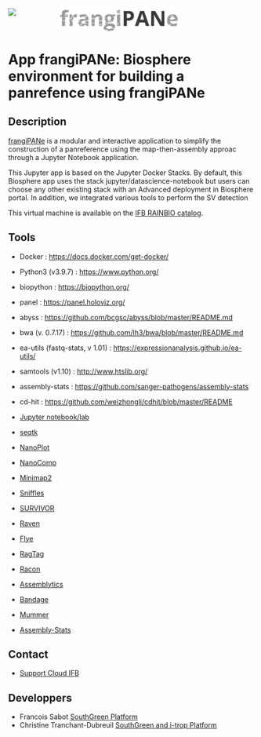 <img src="https://biosphere.france-bioinformatique.fr/cloudweb_static/img/logo-ifb-2021.png?1633950555.4709215"  width=20% align=left>

<img src="https://github.com/tranchant/frangiPANe/raw/main/frangiPANe/Images/frangiPANe.png" width=50% align=center>

# App frangiPANe: Biosphere environment for building a panrefence using frangiPANe

## Description

[frangiPANe](https://github.com/tranchant/frangiPANe) is a modular and interactive application to simplify the construction of a panreference using the map-then-assembly approac through a Jupyter Notebook application.

This Jupyter app is based on the Jupyter Docker Stacks. By default, this Biosphere app uses the stack jupyter/datascience-notebook but users can choose any other existing stack with an Advanced deployment in Biosphere portal.
In addition, we integrated various tools to perform the SV detection

This virtual machine is available on the [IFB RAINBIO catalog](https://biosphere.france-bioinformatique.fr/catalogue/).


## Tools

* Docker : https://docs.docker.com/get-docker/
 * Python3 (v3.9.7) : https://www.python.org/
 * biopython : https://biopython.org/
 * panel : https://panel.holoviz.org/

 * abyss : https://github.com/bcgsc/abyss/blob/master/README.md
 * bwa (v. 0.7.17) : https://github.com/lh3/bwa/blob/master/README.md
 * ea-utils (fastq-stats, v 1.01) : https://expressionanalysis.github.io/ea-utils/
 * samtools (v1.10) : http://www.htslib.org/
 * assembly-stats : https://github.com/sanger-pathogens/assembly-stats
 * cd-hit : https://github.com/weizhongli/cdhit/blob/master/README
* [Jupyter notebook/lab](https://jupyter.org)
* [seqtk](https://github.com/lh3/seqtk)
* [NanoPlot](https://github.com/wdecoster/NanoPlot)
* [NanoComp](https://github.com/wdecoster/nanocomp)
* [Minimap2](https://github.com/lh3/minimap2)
* [Sniffles](https://github.com/fritzsedlazeck/Sniffles)
* [SURVIVOR](https://github.com/fritzsedlazeck/SURVIVOR/)
* [Raven](https://github.com/lbcb-sci/raven)
* [Flye](https://github.com/fenderglass/Flye)
* [RagTag](https://github.com/malonge/RagTag)
* [Racon](https://github.com/isovic/racon)
* [Assemblytics](http://assemblytics.com/)
* [Bandage](https://github.com/rrwick/Bandage)
* [Mummer](https://github.com/mummer4/mummer)
* [Assembly-Stats](https://github.com/sanger-pathogens/assembly-stats)


## Contact

* [Support Cloud IFB](mailto:biosphere-support@genouest.org) 

## Developpers

* Francois Sabot [SouthGreen Platform](https://southgreen.fr)
* Christine Tranchant-Dubreuil [SouthGreen and i-trop Platform](https://southgreen.fr)
